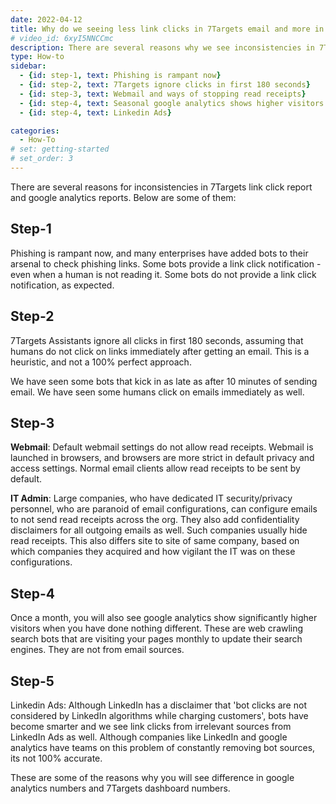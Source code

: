 ```yaml
---
date: 2022-04-12
title: Why do we seeing less link clicks in 7Targets email and more in google analytics
# video_id: 6xyI5NNCCmc
description: There are several reasons why we see inconsistencies in 7Targets link click report and google analytics reports.
type: How-to
sidebar:
  - {id: step-1, text: Phishing is rampant now}
  - {id: step-2, text: 7Targets ignore clicks in first 180 seconds}
  - {id: step-3, text: Webmail and ways of stopping read receipts}
  - {id: step-4, text: Seasonal google analytics shows higher visitors at times}
  - {id: step-4, text: Linkedin Ads}

categories:
  - How-To
# set: getting-started
# set_order: 3
---
```


There are several reasons for inconsistencies in 7Targets link click report and google analytics reports. Below are some of them: 

## Step-1
Phishing is rampant now, and many enterprises have added bots to their arsenal to check phishing links. 
Some bots provide a link click notification - even when a human is not reading it. 
Some bots do not provide a link click notification, as expected. 

## Step-2
7Targets Assistants ignore all clicks in first 180 seconds, assuming that humans do not click on links immediately after getting an email. This is a heuristic, and not a 100% perfect approach. 

We have seen some bots that kick in as late as after 10 minutes of sending email.
We have seen some humans click on emails immediately as well. 

## Step-3
**Webmail**: Default webmail settings do not allow read receipts. Webmail is launched in browsers, and browsers are more strict in default privacy and access settings. Normal email clients allow read receipts to be sent by default. 

**IT Admin**: Large companies, who have dedicated IT security/privacy personnel, who are paranoid of email configurations, can configure emails to not send read receipts across the org. They also add confidentiality disclaimers for all outgoing emails as well. Such companies usually hide read receipts. This also differs site to site of same company, based on which companies they acquired and how vigilant the IT was on these configurations. 

## Step-4
Once a month, you will also see google analytics show significantly higher visitors when you have done nothing different. These are web crawling search bots that are visiting your pages monthly to update their search engines. They are not from email sources. 

## Step-5
Linkedin Ads: Although LinkedIn has a disclaimer that 'bot clicks are not considered by LinkedIn algorithms while charging customers', bots have become smarter and we see link clicks from irrelevant sources from LinkedIn Ads as well. Although companies like LinkedIn and google analytics have teams on this problem of constantly removing bot sources, its not 100% accurate. 

These are some of the reasons why you will see difference in google analytics numbers and 7Targets dashboard numbers.

